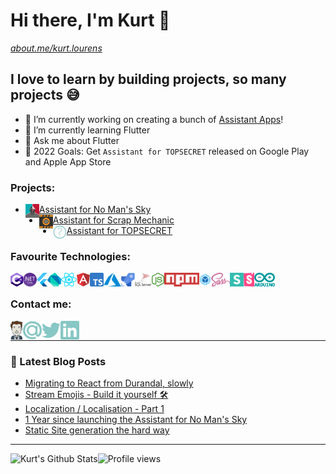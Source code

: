 # Hi there, I'm Kurt 👋
*[about.me/kurt.lourens](https://about.me/kurt.lourens)*

## I love to learn by building projects, so many projects 😅
- 🔭 I’m currently working on creating a bunch of [Assistant Apps][assistantAppsWebsite]!
- 🌱 I’m currently learning Flutter
- 💬 Ask me about Flutter
- 🥅 2022 Goals: Get `Assistant for TOPSECRET` released on Google Play and Apple App Store

### Projects:

- [<img align="left" alt="nmsassistant.com" width="22px" src="./img/assistantNMS.png" />Assistant for No Man's Sky][assistantnms]
- [<img align="left" alt="scrapassistant.com" width="22px" src="./img/assistantSMS.png" />Assistant for Scrap Mechanic][assistantsms]
- [<img align="left" alt="secret.com" width="22px" src="./img/unknown.png" />Assistant for TOPSECRET][website]

### Favourite Technologies:
<img align="left" alt="C#" height="22px" src="./img/c-sharp.svg" />
<img align="left" alt=".Net Core" height="22px" src="./img/dotnetCore.svg" />
<img align="left" alt="Flutter" height="22px" src="./img/flutter.svg" />
<img align="left" alt="Dart" height="22px" src="./img/dart.svg" />
<img align="left" alt="React" height="22px" src="./img/react.svg" />
<img align="left" alt="Angular" height="22px" src="./img/angular.svg" />
<img align="left" alt="Typescript" height="22px" src="./img/typescript.svg" />
<img align="left" alt="Azure" height="22px" src="./img/azure.svg" />
<img align="left" alt="Azure DevOps" height="22px" src="./img/azurePipelines.svg" />
<img align="left" alt="SQL Server" height="22px" src="./img/microsoftSqlServer.svg" />
<img align="left" alt="Node" height="22px" src="./img/nodejs.svg" />
<img align="left" alt="npm" height="22px" src="./img/npm.svg" />
<img align="left" alt="Webpack" height="22px" src="./img/webpack.svg" />
<img align="left" alt="Sass" height="22px" src="./img/sass.svg" />
<img align="left" alt="Semantic UI" height="22px" src="./img/semantic-ui.svg" />
<img align="left" alt="Storybook" height="22px" src="./img/storybook.svg" />
<img align="left" alt="Arduino" height="22px" src="./img/arduino.svg" />

<br />

### Contact me:
[<img align="left" alt="kurtlourens.com" height="30px" src="./img/KurtAvatar.svg" />][website]
[<img align="left" alt="Email" width="30px" src="./img/email.svg" />][email]
[<img align="left" alt="Twitter" width="30px" src="./img/twitter.svg" />][twitter]
[<img align="left" alt="LinkedIn" width="30px" src="./img/linkedIn.svg" />][linkedin]

<br />


---

### 📕 Latest Blog Posts
<!-- BLOG-POST-LIST:START -->
- [Migrating to React from Durandal, slowly](https://blog.kurtlourens.com/migrating-to-react-from-durandal/)
- [Stream Emojis - Build it yourself 🛠](https://blog.kurtlourens.com/stream-emojis-build-it-yourself/)
- [Localization / Localisation - Part 1](https://blog.kurtlourens.com/localization-localisation/)
- [1 Year since launching the Assistant for No Man&#39;s Sky](https://blog.kurtlourens.com/1-year-since-launching-the-assistant-for-no-mans-sky/)
- [Static Site generation the hard way](https://blog.kurtlourens.com/static-site-generation-the-hard-way/)
<!-- BLOG-POST-LIST:END -->

---

<img align="left" alt="Kurt's Github Stats" src="https://github-readme-stats.codestackr.vercel.app/api?username=Khaoz-Topsy&show_icons=true&hide_border=true" />


![Profile views](https://komarev.com/ghpvc/?username=Khaoz-Topsy&color=green&style=for-the-badge)

[website]: https://kurtlourens.com
[assistantappswebsite]: https://assistantapps.com
[assistantnms]: https://nmsassistant.com
[assistantsms]: https://scrapassistant.com
[twitter]: https://twitter.com/Khaoz-Topsy
[email]: mailto:hi@kurtlourens.com
[linkedin]: https://www.linkedin.com/in/kurtlourensza/
[devtalkplaylist]: https://www.youtube.com/playlist?list=PLkwxH9e_vrAJ0WbEsFA9W3I1W-g_BTsbt
